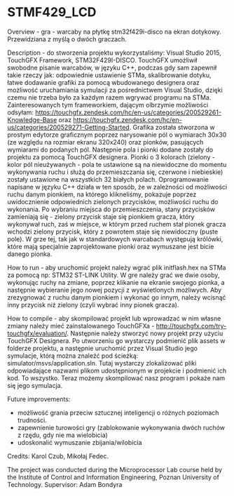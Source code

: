 # STMF429_LCD

Overview - gra - warcaby na płytkę stm32f429i-disco na ekran dotykowy. Przewidziana z myślą o dwóch graczach.

Description - do stworzenia projektu wykorzystaliśmy: Visual Studio 2015, TouchGFX Framework, STM32F429I-DISCO. TouchGFX umożliwił swobodne pisanie warcabów, w języku C++, podczas gdy sam zapewnił takie rzeczy jak: odpowiednie ustawienie STMa, skalibrowanie dotyku, łatwe dodawanie grafiki za pomocą wbudowanego designera oraz możliwość uruchamiania symulacji za pośrednictwem Visual Studio, dzięki czemu nie trzeba było za każdym razem wgrywać programu na STMa. Zainteresowanych tym frameworkiem, dającym olbrzymie możliwości odsyłam: https://touchgfx.zendesk.com/hc/en-us/categories/200529261-Knowledge-Base oraz https://touchgfx.zendesk.com/hc/en-us/categories/200529271-Getting-Started. Grafika została stworzona w prostym edytorze graficznym poprzez narysowanie pól o wymiarach 30x30 (ze względu na rozmiar ekranu 320x240) oraz pionków, pasujących wymiarami do podanych pól. Następnie pola i pionki dodane zostały do projektu za pomocą TouchGFX designera. Pionki o 3 kolorach (zielony - kolor pól nieużywanych - pola te ustawione są na niewidoczne do momentu wykonywania ruchu i służą do przemieszczania się, czerwone i niebieskie) zostały ustawione na wszystkich 32 białych polach. Oprogramowanie napisane w języku C++ działa w ten sposób, że w zależności od możliwości ruchu danym pionkiem, na którego klikneliśmy, pokazuje poprzez uwidocznienie odpowiednich zielonych przycisków, możliwości ruchu do wykonania. Po wybraniu miejsca do przemieszczenia, stany przycisków zamieniają się - zielony przycisk staje się pionkiem gracza, który wykonywał ruch, zaś w miejsce, w którym przed ruchem stał pionek gracza wchodzi zielony przycisk, który z powrotem staje się niewidoczny (puste pole). W grze tej, tak jak w standardowych warcabach występują królówki, które mają specjalnie zaprojektowane pionki oraz wymuszane jest bicie danego pionka.

How to run - aby uruchomić projekt należy wgrać plik initflash.hex na STMa za pomocą np: STM32 ST-LINK Utility. 
W gre należy grać we dwie osoby, wykonując ruchy na zmiane, poprzez klikanie na ekranie swojego pionka, a następnie wybieranie jego nowej pozycji z wyświetlonych możliwych. Aby zrezygnować z ruchu danym pionkiem i wykonać go innym, należy wcisnąć inny przycisk niż zielony (czyli wybrać inny pionek gracza).

How to compile - aby skompilować projekt lub wprowadzać w nim własne zmiany należy mieć zainstalowanego TouchGFXa - http://touchgfx.com/try-touchgfx/evaluation/. Następnie należy stworzyć nowy projekt przy użyciu TouchGFX Designera. Po utworzeniu go wystarczy podmienić plik assets w folderze projektu, a następnie uruchomić przez Visual Studio jego symulacje, którą można znaleźć pod ścieżką: simulator/msvs/application.sln. Tutaj wystarczy zlokalizować pliki odpowiadające nazwami plikom udostępnionym w projekcie i podmienić ich kod. To wszystko. Teraz możemy skompilować nasz program i pokaże nam się jego symulacja.

Future improvements:
- możliwość grania przeciw sztucznej inteligencji o różnych poziomach trudności.
- zapewnienie turowości gry (zablokowanie wykonywania dwóch ruchów z rzędu, gdy nie ma wielobicia)
- udoskonalić wymuszanie zbijania/wilobicia

Credits: Karol Czub, Mikołaj Fedec.

The project was conducted during the Microprocessor Lab course held by the Institute of Control and Information Engineering, Poznan University of Technology.
Supervisor: Adam Bondyra
